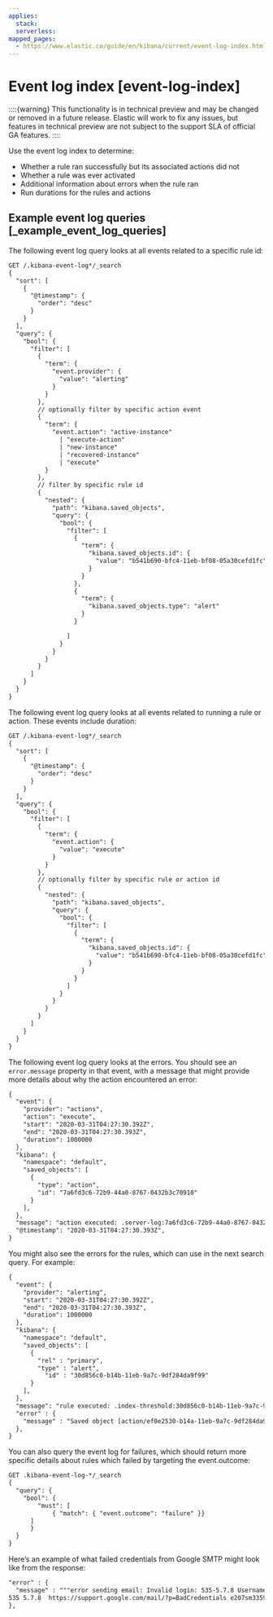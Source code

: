 ```yaml
---
applies:
  stack:
  serverless:
mapped_pages:
  - https://www.elastic.co/guide/en/kibana/current/event-log-index.html
---
```


# Event log index [event-log-index]

::::{warning} 
This functionality is in technical preview and may be changed or removed in a future release. Elastic will work to fix any issues, but features in technical preview are not subject to the support SLA of official GA features.
::::

Use the event log index to determine:

* Whether a rule ran successfully but its associated actions did not
* Whether a rule was ever activated
* Additional information about errors when the rule ran
* Run durations for the rules and actions

## Example event log queries [_example_event_log_queries]

The following event log query looks at all events related to a specific rule id:

```txt
GET /.kibana-event-log*/_search
{
  "sort": [
    {
      "@timestamp": {
        "order": "desc"
      }
    }
  ],
  "query": {
    "bool": {
      "filter": [
        {
          "term": {
            "event.provider": {
              "value": "alerting"
            }
          }
        },
        // optionally filter by specific action event
        {
          "term": {
            "event.action": "active-instance"
              | "execute-action"
              | "new-instance"
              | "recovered-instance"
              | "execute"
          }
        },
        // filter by specific rule id
        {
          "nested": {
            "path": "kibana.saved_objects",
            "query": {
              "bool": {
                "filter": [
                  {
                    "term": {
                      "kibana.saved_objects.id": {
                        "value": "b541b690-bfc4-11eb-bf08-05a30cefd1fc"
                      }
                    }
                  },
                  {
                    "term": {
                      "kibana.saved_objects.type": "alert"
                    }
                  }

                ]
              }
            }
          }
        }
      ]
    }
  }
}
```

The following event log query looks at all events related to running a rule or action. These events include duration:

```txt
GET /.kibana-event-log*/_search
{
  "sort": [
    {
      "@timestamp": {
        "order": "desc"
      }
    }
  ],
  "query": {
    "bool": {
      "filter": [
        {
          "term": {
            "event.action": {
              "value": "execute"
            }
          }
        },
        // optionally filter by specific rule or action id
        {
          "nested": {
            "path": "kibana.saved_objects",
            "query": {
              "bool": {
                "filter": [
                  {
                    "term": {
                      "kibana.saved_objects.id": {
                        "value": "b541b690-bfc4-11eb-bf08-05a30cefd1fc"
                      }
                    }
                  }
                ]
              }
            }
          }
        }
      ]
    }
  }
}
```

The following event log query looks at the errors. You should see an `error.message` property in that event, with a message that might provide more details about why the action encountered an error:

```txt
{
  "event": {
    "provider": "actions",
    "action": "execute",
    "start": "2020-03-31T04:27:30.392Z",
    "end": "2020-03-31T04:27:30.393Z",
    "duration": 1000000
  },
  "kibana": {
    "namespace": "default",
    "saved_objects": [
      {
        "type": "action",
        "id": "7a6fd3c6-72b9-44a0-8767-0432b3c70910"
      }
    ],
  },
  "message": "action executed: .server-log:7a6fd3c6-72b9-44a0-8767-0432b3c70910: server-log",
  "@timestamp": "2020-03-31T04:27:30.393Z",
}
```

You might also see the errors for the rules, which can use in the next search query. For example:

```txt
{
  "event": {
    "provider": "alerting",
    "start": "2020-03-31T04:27:30.392Z",
    "end": "2020-03-31T04:27:30.393Z",
    "duration": 1000000
  },
  "kibana": {
    "namespace": "default",
    "saved_objects": [
      {
        "rel" : "primary",
        "type" : "alert",
      	  "id" : "30d856c0-b14b-11eb-9a7c-9df284da9f99"
      }
    ],
  },
  "message": "rule executed: .index-threshold:30d856c0-b14b-11eb-9a7c-9df284da9f99: 'test'",
  "error" : {
    "message" : "Saved object [action/ef0e2530-b14a-11eb-9a7c-9df284da9f99] not found"
  },
}
```

You can also query the event log for failures, which should return more specific details about rules which failed by targeting the event.outcome:

```txt
GET .kibana-event-log-*/_search
{
  "query": {
	"bool": {
  		"must": [
    		{ "match": { "event.outcome": "failure" }}
  	  ]
	  }
  }
}
```

Here’s an example of what failed credentials from Google SMTP might look like from the response:

```txt
"error" : {
  "message" : """error sending email: Invalid login: 535-5.7.8 Username and Password not accepted. Learn more at
535 5.7.8  https://support.google.com/mail/?p=BadCredentials e207sm3359731pfh.171 - gsmtp"""
},
```
